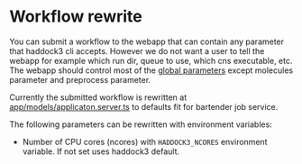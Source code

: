 # Workflow rewrite

You can submit a workflow to the webapp that can contain any parameter that haddock3 cli accepts.
However we do not want a user to tell the webapp for example which run dir, queue to use, which cns executable, etc.
The webapp should control most of the [global parameters](https://github.com/i-VRESSE/workflow-builder/blob/main/packages/haddock3_catalog/public/catalog/haddock3.guru.yaml) except molecules parameter and preprocess parameter.

Currently the submitted workflow is rewritten at [app/models/applicaton.server.ts](app/models/applicaton.server.ts) to defaults fit for bartender job service.

The following parameters can be rewritten with environment variables:

- Number of CPU cores (ncores) with `HADDOCK3_NCORES` environment variable. If not set uses haddock3 default.
